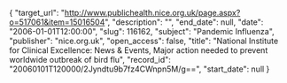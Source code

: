 {
  "target_url": "http://www.publichealth.nice.org.uk/page.aspx?o=517061&item=15016504", 
  "description": "", 
  "end_date": null, 
  "date": "2006-01-01T12:00:00", 
  "slug": 116162, 
  "subject": "Pandemic Influenza", 
  "publisher": "nice.org.uk", 
  "open_access": false, 
  "title": "National Institute for Clinical Excellence: News & Events, Major action needed to prevent worldwide outbreak of bird flu", 
  "record_id": "20060101T120000/2Jyndtu9b7fz4CWnpn5M/g==", 
  "start_date": null
}

